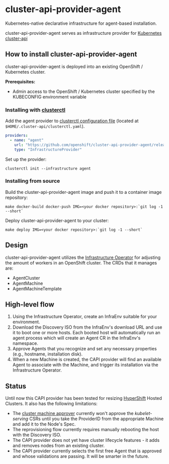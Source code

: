 # cluster-api-provider-agent
Kubernetes-native declarative infrastructure for agent-based installation.

cluster-api-provider-agent serves as infrastructure provider for [Kubernetes cluster-api](https://github.com/kubernetes-sigs/cluster-api)

## How to install cluster-api-provider-agent

cluster-api-provider-agent is deployed into an existing OpenShift / Kubernetes cluster.

**Prerequisites:**
* Admin access to the OpenShift / Kubernetes cluster specified by the KUBECONFIG environment variable

### Installing with [clusterctl](https://cluster-api.sigs.k8s.io/clusterctl/overview.html)
Add the agent provider to [clusterctl configuration file](https://cluster-api.sigs.k8s.io/clusterctl/configuration.html) (located at `$HOME/.cluster-api/clusterctl.yaml`).
```yaml
providers:
  - name: "agent"
    url: "https://github.com/openshift/cluster-api-provider-agent/releases/latest/infrastructure-components.yaml"
    type: "InfrastructureProvider"
```
Set up the provider:
```shell
clusterctl init --infrastructure agent
```

### Installing from source
Build the cluster-api-provider-agent image and push it to a container image repository:
```shell
make docker-build docker-push IMG=<your docker repository>:`git log -1 --short`
```

Deploy cluster-api-provider-agent to your cluster:
```shell
make deploy IMG=<your docker repository>:`git log -1 --short`
```

## Design
cluster-api-provider-agent utilizes the [Infrastructure Operator](https://github.com/openshift/assisted-service) for adjusting the amount of workers in an OpenShift cluster. The CRDs that it manages are:
 * AgentCluster
 * AgentMachine
 * AgentMachineTemplate

## High-level flow
 1. Using the Infrastructure Operator, create an InfraEnv suitable for your environment.
 1. Download the Discovery ISO from the InfraEnv's download URL and use it to boot one or more hosts. Each booted host will automatically run an agent process which will create an Agent CR in the InfraEnv's namespace.
 1. Approve Agents that you recognize and set any necessary properties (e.g., hostname, installation disk).
 1. When a new Machine is created, the CAPI provider will find an available Agent to associate with the Machine, and trigger its installation via the Infrastructure Operator.

## Status
Until now this CAPI provider has been tested for resizing [HyperShift](https://github.com/openshift/hypershift) Hosted Clusters. It also has the following limitations:
 * The [cluster machine approver](https://github.com/openshift/cluster-machine-approver) currently won't approve the *kubelet-serving* CSRs until you take the ProviderID from the appropriate Machine and add it to the Node's Spec.
 * The reprovisioning flow currently requires manually rebooting the host with the Discovery ISO.
 * The CAPI provider does not yet have cluster lifecycle features - it adds and removes nodes from an existing cluster.
 * The CAPI provider currently selects the first free Agent that is approved and whose validations are passing. It will be smarter in the future.
